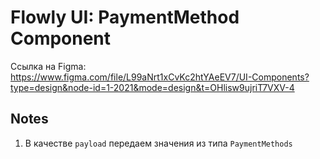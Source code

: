 # Flowly UI: PaymentMethod Component

Ссылка на Figma: https://www.figma.com/file/L99aNrt1xCvKc2htYAeEV7/UI-Components?type=design&node-id=1-2021&mode=design&t=OHlisw9ujriT7VXV-4

## Notes

1. В качестве `payload` передаем значения из типа `PaymentMethods`
